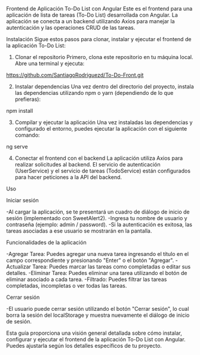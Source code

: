 Frontend de Aplicación To-Do List con Angular
Este es el frontend para una aplicación de lista de tareas (To-Do List) desarrollada con Angular. La aplicación se conecta a un backend utilizando Axios para manejar la autenticación y las operaciones CRUD de las tareas.

Instalación
Sigue estos pasos para clonar, instalar y ejecutar el frontend de la aplicación To-Do List:

1. Clonar el repositorio
Primero, clona este repositorio en tu máquina local. Abre una terminal y ejecuta:

https://github.com/SantiagoRodriguezd/To-Do-Front.git

2. Instalar dependencias
Una vez dentro del directorio del proyecto, instala las dependencias utilizando npm o yarn (dependiendo de lo que prefieras):

npm install

3. Compilar y ejecutar la aplicación
Una vez instaladas las dependencias y configurado el entorno, puedes ejecutar la aplicación con el siguiente comando:

ng serve

4. Conectar el frontend con el backend
La aplicación utiliza Axios para realizar solicitudes al backend. El servicio de autenticación (UserService) y el servicio de tareas (TodoService) están configurados para hacer peticiones a la API del backend.

Uso

Iniciar sesión

-Al cargar la aplicación, se te presentará un cuadro de diálogo de inicio de sesión (implementado con SweetAlert2).
-Ingresa tu nombre de usuario y contraseña (ejemplo: admin / password).
-Si la autenticación es exitosa, las tareas asociadas a ese usuario se mostrarán en la pantalla.

Funcionalidades de la aplicación

-Agregar Tarea: Puedes agregar una nueva tarea ingresando el título en el campo correspondiente y presionando "Enter" o el botón "Agregar".
-Actualizar Tarea: Puedes marcar las tareas como completadas o editar sus detalles.
-Eliminar Tarea: Puedes eliminar una tarea utilizando el botón de eliminar asociado a cada tarea.
-Filtrado: Puedes filtrar las tareas completadas, incompletas o ver todas las tareas.

Cerrar sesión

-El usuario puede cerrar sesión utilizando el botón "Cerrar sesión", lo cual borra la sesión del localStorage y muestra nuevamente el diálogo de inicio de sesión.

Esta guía proporciona una visión general detallada sobre cómo instalar, configurar y ejecutar el frontend de la aplicación To-Do List con Angular. Puedes ajustarla según los detalles específicos de tu proyecto.
